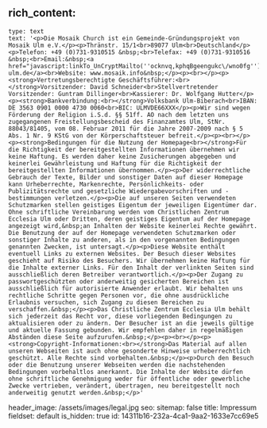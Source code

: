 rich_content:
  -
    type: text
    text: '<p>Die Mosaik Church ist ein Gemeinde-Gründungsprojekt von Mosaik Ulm e.V.</p><p>Thränstr. 15/1<br>89077 Ulm<br>Deutschland</p><p>Telefon: +49 (0)731-9310515 &nbsp;<br>Telefax: +49 (0)731-9310516 &nbsp;<br>Email:&nbsp;<a href="javascript:linkTo_UnCryptMailto(''ocknvq,kphqBgeengukc\/wno0fg'');">info@mosaik-ulm.de</a><br>Website: www.mosaik.info&nbsp;</p><p><br></p><p><strong>Vertretungsberechtigte Geschäftsführer:<br></strong>Vorsitzender: David Schneider<br>Stellvertretender Vorsitzender: Guntram Dillinger<br>Kassierer: Dr. Wolfgang Hutter</p><p><strong>Bankverbindung:<br></strong>Volksbank Ulm-Biberach<br>IBAN: DE 3563 0901 0000 4730 0060<br>BIC: ULMVDE66XXX</p><p>Wir sind wegen Förderung der Religion i.S.d. §§ 51ff. AO nach dem letzten uns zugegangenen Freistellungsbescheid des Finanzamtes Ulm, StNr. 88043/81405, vom 08. Februar 2011 für die Jahre 2007-2009 nach § 5 Abs. 1 Nr. 9 KStG von der Körperschaftsteuer befreit.</p><p><br></p><p><strong>Bedingungen für die Nutzung der Homepage<br></strong>Für die Richtigkeit der bereitgestellten Informationen übernehmen wir keine Haftung. Es werden daher keine Zusicherungen abgegeben und keinerlei Gewährleistung und Haftung für die Richtigkeit der bereitgestellten Informationen übernommen.</p><p>Der widerrechtliche Gebrauch der Texte, Bilder und sonstiger Daten auf dieser Homepage kann Urheberrechte, Markenrechte, Persönlichkeits- oder Publizitätsrechte und gesetzliche Wiedergabevorschriften und -bestimmungen verletzen.</p><p>Die auf unseren Seiten verwendeten Schutzmarken stellen geistiges Eigentum der jeweiligen Eigentümer dar. Ohne schriftliche Vereinbarung werden vom Christlichen Zentrum Ecclesia Ulm oder Dritten, deren geistiges Eigentum auf der Homepage angezeigt wird,&nbsp;an Inhalten der Website keinerlei Rechte gewährt. Die Benutzung der auf der Homepage verwendeten Schutzmarken oder sonstiger Inhalte zu anderen, als in den vorgenannten Bedingungen genannten Zwecken, ist untersagt.</p><p>Diese Website enthält eventuell Links zu externen Websites. Der Besuch dieser Websites geschieht auf Risiko des Besuchers. Wir übernehmen keine Haftung für die Inhalte externer Links. Für den Inhalt der verlinkten Seiten sind ausschließlich deren Betreiber verantwortlich.</p><p>Der Zugang zu passwortgeschützten oder anderweitig gesicherten Bereichen ist ausschließlich für autorisierte Anwender erlaubt. Wir behalten uns rechtliche Schritte gegen Personen vor, die ohne ausdrückliche Erlaubnis versuchen, sich Zugang zu diesen Bereichen zu verschaffen.&nbsp;</p><p>Das Christliche Zentrum Ecclesia Ulm behält sich jederzeit das Recht vor, diese vorliegenden Bedingungen zu aktualisieren oder zu ändern. Der Besucher ist an die jeweils gültige und aktuelle Fassung gebunden. Wir empfehlen daher in regelmäßigen Abständen diese Seite aufzurufen.&nbsp;</p><p><br></p><p><strong>Copyright-Informationen:<br></strong>Das Material auf allen unseren Webseiten ist auch ohne gesonderte Hinweise urheberrechtlich geschützt. Alle Rechte sind vorbehalten.&nbsp;</p><p>Durch den Besuch oder die Benutzung unserer Webseiten werden die nachstehenden Bedingungen vorbehaltlos anerkannt. Die Inhalte der Website dürfen ohne schriftliche Genehmigung weder für öffentliche oder gewerbliche Zwecke vertrieben, verändert, übertragen, neu bereitgestellt noch anderweitig genutzt werden.&nbsp;</p>'
header_image: /assets/images/legal.jpg
seo:
  sitemap: false
title: Impressum
fieldset: default
is_hidden: true
id: 14311b16-232a-4ca1-9aa2-1633e7cc69e5

